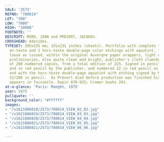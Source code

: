 ```yaml
---
SALE: '2573'
REFNO: "780814"
LOT: "300"
LOW: "7000"
HIGH: "10000"
FOOTNOTE: ''
DESCRIPT: MIRO, JOAN and PRÉVERT, JACQUES.
CROSSHEAD: Adonides.
TYPESET: 395x335 mm; 15½x13¼ inches (sheets). Portfolio with complete text and 44
  en-texte and 1 hors-texte double-page color etchings with aquatint, full margins,
  loose as issued, within the original Auvergne paper wrappers, light offsetting to
  preliminaries, else quite clean and bright; publisher's cloth clamshell box. <i>One
  of 200 numbered copies, from a total edition of 225. Signed in pencil by the artist</i>
  and in red pencil by the publisher, and numbered 32 in red pencil on the justification,
  and with the hors-texte double-page aquatint with etching signed by Miro and numbered
  32/200 in pencil.  As Prévert died before production was finished his signature
  appears in facsimile. Dupin 878-925; Cramer books 203.
at-a-glance: 'Paris: Maeght, 1975'
year: 1975
pullquote: ''
background_color: "#ffffff"
images:
- "/v1621886018/2573/780814_VIEW_02_02.jpg"
- "/v1621886019/2573/780814_VIEW_03_03.jpg"
- "/v1621886020/2573/780814_VIEW_04_04.jpg"
- "/v1621886021/2573/780814_VIEW_05_05.jpg"
- "/v1621886021/2573/780814_VIEW_06_06.jpg"

---
```

